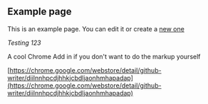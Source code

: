 ## Example page

This is an example page. You can edit it or create a [new one](new_page.md)

_Testing 123_

A cool Chrome Add in if you don't want to do the markup yourself

[https://chrome.google.com/webstore/detail/github-writer/diilnnhpcdjhhkjcbdljaonhmhapadap](https://chrome.google.com/webstore/detail/github-writer/diilnnhpcdjhhkjcbdljaonhmhapadap)
